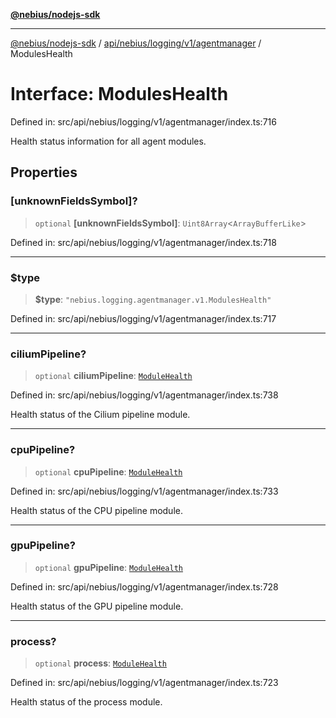 [**@nebius/nodejs-sdk**](../../../../../../README.md)

***

[@nebius/nodejs-sdk](../../../../../../README.md) / [api/nebius/logging/v1/agentmanager](../README.md) / ModulesHealth

# Interface: ModulesHealth

Defined in: src/api/nebius/logging/v1/agentmanager/index.ts:716

Health status information for all agent modules.

## Properties

### \[unknownFieldsSymbol\]?

> `optional` **\[unknownFieldsSymbol\]**: `Uint8Array`\<`ArrayBufferLike`\>

Defined in: src/api/nebius/logging/v1/agentmanager/index.ts:718

***

### $type

> **$type**: `"nebius.logging.agentmanager.v1.ModulesHealth"`

Defined in: src/api/nebius/logging/v1/agentmanager/index.ts:717

***

### ciliumPipeline?

> `optional` **ciliumPipeline**: [`ModuleHealth`](ModuleHealth.md)

Defined in: src/api/nebius/logging/v1/agentmanager/index.ts:738

Health status of the Cilium pipeline module.

***

### cpuPipeline?

> `optional` **cpuPipeline**: [`ModuleHealth`](ModuleHealth.md)

Defined in: src/api/nebius/logging/v1/agentmanager/index.ts:733

Health status of the CPU pipeline module.

***

### gpuPipeline?

> `optional` **gpuPipeline**: [`ModuleHealth`](ModuleHealth.md)

Defined in: src/api/nebius/logging/v1/agentmanager/index.ts:728

Health status of the GPU pipeline module.

***

### process?

> `optional` **process**: [`ModuleHealth`](ModuleHealth.md)

Defined in: src/api/nebius/logging/v1/agentmanager/index.ts:723

Health status of the process module.

